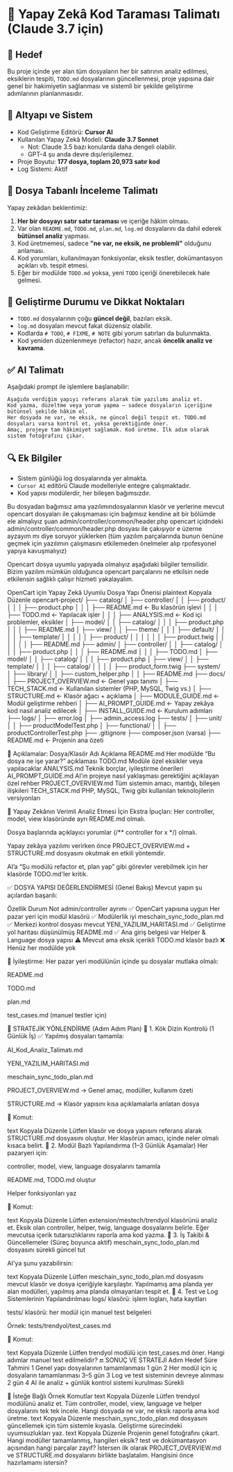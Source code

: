 # 🧠 Yapay Zekâ Kod Taraması Talimatı (Claude 3.7 için)

## 🎯 Hedef

Bu proje içinde yer alan tüm dosyaların her bir satırının analiz edilmesi, eksiklerin tespiti, `TODO.md` dosyalarının güncellenmesi, proje yapısına dair genel bir hakimiyetin sağlanması ve sistemli bir şekilde geliştirme adımlarının planlanmasıdır.

## 🧩 Altyapı ve Sistem

- Kod Geliştirme Editörü: **Cursor AI**
- Kullanılan Yapay Zekâ Modeli: **Claude 3.7 Sonnet**
  - Not: Claude 3.5 bazı konularda daha dengeli olabilir.
  - GPT-4 şu anda devre dışı/erişilemez.
- Proje Boyutu: **177 dosya, toplam 20,973 satır kod**
- Log Sistemi: Aktif

## 📁 Dosya Tabanlı İnceleme Talimatı

Yapay zekâdan beklentimiz:

1. **Her bir dosyayı satır satır taraması** ve içeriğe hâkim olması.
2. Var olan `README.md`, `TODO.md`, `plan.md`, `log.md` dosyalarını da dahil ederek **bütünsel analiz** yapması.
3. Kod üretmemesi, sadece **"ne var, ne eksik, ne problemli"** olduğunu anlaması.
4. Kod yorumları, kullanılmayan fonksiyonlar, eksik testler, dokümantasyon açıkları vb. tespit etmesi.
5. Eğer bir modülde `TODO.md` yoksa, yeni `TODO` içeriği önerebilecek hale gelmesi.

## 🚧 Geliştirme Durumu ve Dikkat Noktaları

- `TODO.md` dosyalarının çoğu **güncel değil**, bazıları eksik.
- `log.md` dosyaları mevcut fakat düzensiz olabilir.
- Kodlarda `# TODO`, `# FIXME`, `# NOTE` gibi yorum satırları da bulunmakta.
- Kod yeniden düzenlenmeye (refactor) hazır, ancak **öncelik analiz ve kavrama**.

## ✅ AI Talimatı

Aşağıdaki prompt ile işlemlere başlanabilir:

```text
Aşağıda verdiğim yapıyı referans alarak tüm yazılımı analiz et.
Kod yazma, düzeltme veya yorum yapma — sadece dosyaların içeriğine bütünsel şekilde hâkim ol.
Her dosyada ne var, ne eksik, ne güncel değil tespit et. TODO.md dosyaları varsa kontrol et, yoksa gerektiğinde öner.
Amaç, projeye tam hâkimiyet sağlamak. Kod üretme. İlk adım olarak sistem fotoğrafını çıkar.
```

## 🔍 Ek Bilgiler

- Sistem günlüğü log dosyalarında yer almakta.
- `Cursor AI` editörü Claude modelleriyle entegre çalışmaktadır.
- Kod yapısı modülerdir, her bileşen bağımsızdır.

Bu dosyadan bağımsız ama yazılımındosyalarının klasör ve yerlerine mevcut opencart dosyaları ile çakışmaması için bağımsız kendine ait bir bölümde ele almalıyız şuan
admin/controller/common/header.php opencart içidndeki admin/controller/common/header.php dosyası ile çakışıyor e üzerne ayzayım mı diye soruyor yüklerken (tüm yazılım parçalarında bunun öenüne geçmek için yazılımın çalışmasını etkilemeden önelmeler alıp rpofesyonel yapıya kavuşmalıyız)

Opencart dosya uyumlu yapıyada olmalıyız aşağıdaki bilgiler temsilidir. Bizim yazılım mümkün olduğunca opencart parçalarını ne etkilsin nede etkilensin sağlıklı çalışır hizmeti yakalayalım.

OpenCart için Yapay Zekâ Uyumlu Dosya Yapı Önerisi
plaintext
Kopyala
Düzenle
opencart-project/
├── catalog/
│   ├── controller/
│   │   ├── product/
│   │   │   ├── product.php
│   │   │   ├── README.md         ← Bu klasörün işlevi
│   │   │   ├── TODO.md           ← Yapılacak işler
│   │   │   ├── ANALYSIS.md       ← Kod içi problemler, eksikler
│   ├── model/
│   │   ├── catalog/
│   │   │   ├── product.php
│   │   │   ├── README.md
│   ├── view/
│   │   ├── theme/
│   │   │   ├── default/
│   │   │   │   ├── template/
│   │   │   │   │   ├── product/
│   │   │   │   │   │   ├── product.twig
│   │   │   │   │   │   ├── README.md
├── admin/
│   ├── controller/
│   │   ├── catalog/
│   │   │   ├── product.php
│   │   │   ├── README.md
│   │   │   ├── TODO.md
│   ├── model/
│   │   ├── catalog/
│   │   │   ├── product.php
│   ├── view/
│   │   ├── template/
│   │   │   ├── catalog/
│   │   │   │   ├── product_form.twig
├── system/
│   ├── library/
│   │   ├── custom_helper.php
│   │   ├── README.md
├── docs/
│   ├── PROJECT_OVERVIEW.md     ← Genel yapı tanımı
│   ├── TECH_STACK.md           ← Kullanılan sistemler (PHP, MySQL, Twig vs.)
│   ├── STRUCTURE.md            ← Klasör ağacı + açıklama
│   ├── MODULE_GUIDE.md         ← Modül geliştirme rehberi
│   ├── AI_PROMPT_GUIDE.md      ← Yapay zekâya kod nasıl analiz edilecek
│   ├── INSTALL_GUIDE.md        ← Kurulum adımları
├── logs/
│   ├── error.log
│   ├── admin_access.log
├── tests/
│   ├── unit/
│   │   ├── productModelTest.php
│   ├── functional/
│   │   ├── productControllerTest.php
├── .gitignore
├── composer.json (varsa)
├── README.md ← Projenin ana özeti

📘 Açıklamalar:
Dosya/Klasör Adı	Açıklama
README.md	Her modülde “Bu dosya ne işe yarar?” açıklaması
TODO.md	Modüle özel eksikler veya yapılacaklar
ANALYSIS.md	Teknik borçlar, iyileştirme önerileri
AI_PROMPT_GUIDE.md	AI’ın projeye nasıl yaklaşması gerektiğini açıklayan özel rehber
PROJECT_OVERVIEW.md	Tüm sistemin amacı, mantığı, bileşen ilişkileri
TECH_STACK.md	PHP, MySQL, Twig gibi kullanılan teknolojilerin versiyonları

🤖 Yapay Zekânın Verimli Analiz Etmesi İçin Ekstra İpuçları:
Her controller, model, view klasöründe ayrı README.md olmalı.

Dosya başlarında açıklayıcı yorumlar (/** controller for x */) olmalı.

Yapay zekâya yazılımı verirken önce PROJECT_OVERVIEW.md + STRUCTURE.md dosyasını okutmak en etkili yöntemdir.

AI’a “Şu modülü refactor et, plan yap” gibi görevler verebilmek için her klasörde TODO.md'ler kritik.

✅ DOSYA YAPISI DEĞERLENDİRMESİ (Genel Bakış)
Mevcut yapın şu açılardan başarılı:

Özellik	Durum	Not
admin/controller ayrımı	✅	OpenCart yapısına uygun
Her pazar yeri için modül klasörü	✅	Modülerlik iyi
meschain_sync_todo_plan.md	✅	Merkezi kontrol dosyası mevcut
YENI_YAZILIM_HARITASI.md	✅	Geliştirme yol haritası düşünülmüş
README.md	✅	Ana giriş belgesi var
Helper & Language dosya yapısı	⚠️	Mevcut ama eksik içerikli
TODO.md klasör bazlı	❌	Henüz her modülde yok

📌 İyileştirme:
Her pazar yeri modülünün içinde şu dosyalar mutlaka olmalı:

README.md

TODO.md

plan.md

test_cases.md (manuel testler için)

🧭 STRATEJİK YÖNLENDİRME (Adım Adım Plan)
🔹 1. Kök Dizin Kontrolü (1 Günlük İş)
✅ Yapılmış dosyaları tamamla:

 AI_Kod_Analiz_Talimatı.md

 YENI_YAZILIM_HARITASI.md

 meschain_sync_todo_plan.md

 PROJECT_OVERVIEW.md → Genel amaç, modüller, kullanım özeti

 STRUCTURE.md → Klasör yapısını kısa açıklamalarla anlatan dosya

📍 Komut:

text
Kopyala
Düzenle
Lütfen klasör ve dosya yapısını referans alarak STRUCTURE.md dosyasını oluştur.
Her klasörün amacı, içinde neler olmalı kısaca belirt.
🔹 2. Modül Bazlı Yapılandırma (1–3 Günlük Aşamalar)
Her pazaryeri için:

controller, model, view, language dosyalarını tamamla

README.md, TODO.md oluştur

Helper fonksiyonları yaz

📍 Komut:

text
Kopyala
Düzenle
Lütfen extension/mestech/trendyol klasörünü analiz et.
Eksik olan controller, helper, twig, language dosyalarını belirle.
Eğer mevcutsa içerik tutarsızlıklarını raporla ama kod yazma.
🔹 3. İş Takibi & Güncellemeler (Süreç boyunca aktif)
meschain_sync_todo_plan.md dosyasını sürekli güncel tut

AI'ya şunu yazabilirsin:

text
Kopyala
Düzenle
Lütfen meschain_sync_todo_plan.md dosyasını mevcut klasör ve dosya içeriğiyle karşılaştır.
Yapılmamış ama planda yer alan modülleri, yapılmış ama planda olmayanları tespit et.
🔹 4. Test ve Log Sistemlerinin Yapılandırılması
logs/ klasörü: işlem logları, hata kayıtları

tests/ klasörü: her modül için manuel test belgeleri

Örnek: tests/trendyol/test_cases.md

📍 Komut:

text
Kopyala
Düzenle
Lütfen trendyol modülü için test_cases.md öner. Hangi adımlar manuel test edilmelidir?
🔚 SONUÇ VE STRATEJİ
Adım	Hedef	Süre Tahmini
1	Genel yapı dosyalarının tamamlanması	1 gün
2	Her modül için iç dosyaların tamamlanması	3–5 gün
3	Log ve test sisteminin devreye alınması	2 gün
4	AI ile analiz + günlük kontrol sistemi kurulması	Sürekli

📄 İsteğe Bağlı Örnek Komutlar
text
Kopyala
Düzenle
Lütfen trendyol modülünü analiz et. Tüm controller, model, view, language ve helper dosyalarını tek tek incele. 
Hangi dosyada ne var, ne eksik raporla ama kod üretme.
text
Kopyala
Düzenle
meschain_sync_todo_plan.md dosyasını güncellemek için tüm sistemle kıyasla. Geliştirme sürecindeki uyumsuzlukları yaz.
text
Kopyala
Düzenle
Projenin genel fotoğrafını çıkart. Hangi modüller tamamlanmış, hangileri eksik? test ve dokümantasyon açısından hangi parçalar zayıf?
İstersen ilk olarak PROJECT_OVERVIEW.md ve STRUCTURE.md dosyalarını birlikte başlatalım. Hangisini önce hazırlamamı istersin?
